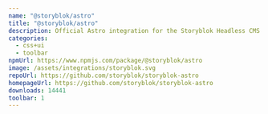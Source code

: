 ```yaml
---
name: "@storyblok/astro"
title: "@storyblok/astro"
description: Official Astro integration for the Storyblok Headless CMS
categories:
  - css+ui
  - toolbar
npmUrl: https://www.npmjs.com/package/@storyblok/astro
image: /assets/integrations/storyblok.svg
repoUrl: https://github.com/storyblok/storyblok-astro
homepageUrl: https://github.com/storyblok/storyblok-astro
downloads: 14441
toolbar: 1
---
```


